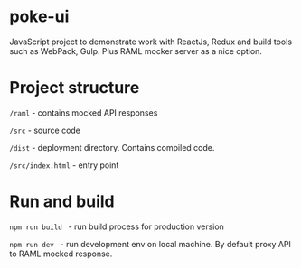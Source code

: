 # poke-ui
JavaScript project to demonstrate work with ReactJs, Redux and build tools such as WebPack, Gulp. Plus RAML mocker server as a nice option.

# Project structure 

`/raml` - contains mocked API responses

`/src` - source code

`/dist` - deployment directory. Contains compiled code. 

`/src/index.html` - entry point 
  

# Run and build 

`npm run build ` - run build process for production version 

`npm run dev ` - run development env on local machine. 
By default proxy API to RAML mocked response.  
 
 
